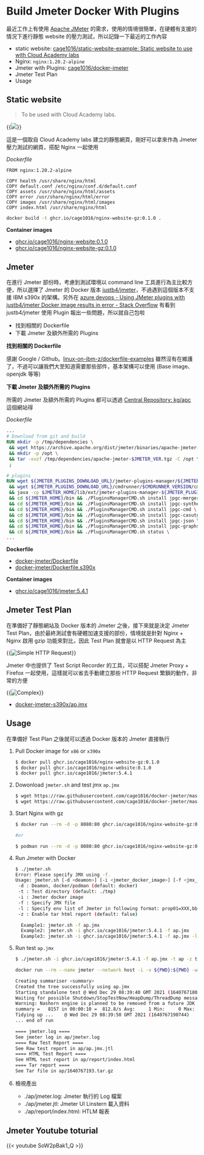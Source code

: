 # Build Jmeter Docker With Plugins


<!--more-->

最近工作上有使用 [Apache JMeter](https://jmeter.apache.org/) 的需求，使用的情境很簡單，在硬體有支援的情況下進行靜態 website 的壓力測試，所以記錄一下最近的工作內容

- static website: [cage1016/static-website-example: Static website to use with Cloud Academy labs](https://github.com/cage1016/static-website-example)
- Nginx: `nginx:1.20.2-alpine`
- Jmeter with Plugins: [cage1016/docker-jmeter](https://github.com/cage1016/docker-jmeter)
- Jmeter Test Plan
- Usage

## Static website
> To be used with Cloud Academy labs.

{{<image src="./img/static_website.jpg">}}

這是一個取自 Cloud Academy labs 建立的靜態網頁，剛好可以拿來作為 Jmeter 壓力測試的網頁，搭配 Nginx 一起使用

_Dockerfile_

```dockefile
FROM nginx:1.20.2-alpine

COPY health /usr/share/nginx/html
COPY default.conf /etc/nginx/conf.d/default.conf
COPY assets /usr/share/nginx/html/assets
COPY error /usr/share/nginx/html/error
COPY images /usr/share/nginx/html/images
COPY index.html /usr/share/nginx/html
```

```sh
docker build -t ghcr.io/cage1016/nginx-website-gz:0.1.0 .
```

**Container images**

- [ghcr.io/cage1016/nginx-website:0.1.0](https://github.com/users/cage1016/packages/container/package/nginx-website)
- [ghcr.io/cage1016/nginx-website-gz:0.1.0](https://github.com/users/cage1016/packages/container/package/nginx-website-gz)

## Jmeter

在進行 Jmeter 部份時，考慮到測試環境以 command line 工具進行為主比較方便，所以選擇了 Jmeter 的 Docker 版本 [justb4/jmeter](https://hub.docker.com/r/justb4/jmeter/)，不過遇到這個版本不支援 IBM s390x 的架構。另外在 [azure devops - Using JMeter plugins with justb4/jmeter Docker image results in error - Stack Overflow](https://stackoverflow.com/questions/67911367/using-jmeter-plugins-with-justb4-jmeter-docker-image-results-in-error) 有看到 justb4/jmeter 使用 Plugin 報出一些問題，所以就自己包啦

- 找到相關的 Dockerfile
- 下載 Jmeter 及額外所需的 Plugins

**找到相關的 Dockerfile**

感謝 Google / Github。[linux-on-ibm-z/dockerfile-examples](https://github.com/linux-on-ibm-z/dockerfile-examples/blob/master/Archived/ApacheJMeter/Dockerfile) 雖然沒有在維護了，不過可以讓我們大至知道需要那些部件，基本架構可以使用 (Base image、openjdk 等等)

**下載 Jmeter 及額外所需的 Plugins**

所需的 Jmeter 及額外所需的 Plugins 都可以透過 [Central Repository: kg/apc](https://repo1.maven.org/maven2/kg/apc/) 這個網站得

_Dockerfile_

```dockerfile
...
# Download from git and build
RUN mkdir -p /tmp/dependencies \
 && wget https://archive.apache.org/dist/jmeter/binaries/apache-jmeter-$JMETER_VER.tgz -O /tmp/dependencies/apache-jmeter-$JMETER_VER.tgz \
 && mkdir -p /opt \
 && tar -xvzf /tmp/dependencies/apache-jmeter-$JMETER_VER.tgz -C /opt \
 ;

# plugins
RUN wget ${JMETER_PLUGINS_DOWNLOAD_URL}/jmeter-plugins-manager/${JMETER_PLUGINS_MANAGER_VERSION}/jmeter-plugins-manager-${JMETER_PLUGINS_MANAGER_VERSION}.jar -O $JMETER_HOME/lib/ext/jmeter-plugins-manager-${JMETER_PLUGINS_MANAGER_VERSION}.jar \
 && wget ${JMETER_PLUGINS_DOWNLOAD_URL}/cmdrunner/$CMDRUNNER_VERSION/cmdrunner-$CMDRUNNER_VERSION.jar -O $JMETER_HOME/lib/cmdrunner-$CMDRUNNER_VERSION.jar \
 && java -cp $JMETER_HOME/lib/ext/jmeter-plugins-manager-${JMETER_PLUGINS_MANAGER_VERSION}.jar org.jmeterplugins.repository.PluginManagerCMDInstaller \
 && cd ${JMETER_HOME}/bin && ./PluginsManagerCMD.sh install jpgc-mergeresults \
 && cd ${JMETER_HOME}/bin && ./PluginsManagerCMD.sh install jpgc-synthesis \
 && cd ${JMETER_HOME}/bin && ./PluginsManagerCMD.sh install jpgc-cmd \
 && cd ${JMETER_HOME}/bin && ./PluginsManagerCMD.sh install jpgc-casutg \
 && cd ${JMETER_HOME}/bin && ./PluginsManagerCMD.sh install jpgc-json \
 && cd ${JMETER_HOME}/bin && ./PluginsManagerCMD.sh install jpgc-graphs-additional \
 && cd ${JMETER_HOME}/bin && ./PluginsManagerCMD.sh status \
...
```

**Dockerfile**
- [docker-jmeter/Dockerfile](https://github.com/cage1016/docker-jmeter/blob/master/Dockerfile)
- [docker-jmeter/Dockerfile.s390x](https://github.com/cage1016/docker-jmeter/blob/master/Dockerfile.s390x)

**Container images**

- [ghcr.io/cage1016/jmeter:5.4.1](https://github.com/cage1016/docker-jmeter/pkgs/container/jmeter)

## Jmeter Test Plan

在準備好了靜態網站及 Docker 版本的 Jmeter 之後，接下來就是決定 Jmeter Test Plan，由於最終測試會有硬體加速支援的部份，情境就是針對 Nginx + Nginx 啟用 gzip 功能來對比，因此 Test Plan 就會是以 HTTP Request 為主

{{<image src="./img/a.jpg" alt="Simple HTTP Request">}}

Jmeter 中也提供了 Test Script Recorder 的工具，可以搭配 Jmeter Proxy + Firefox 一起使用，這樣就可以省去手動建立那些 HTTP Request 繁鎖的動作，非常的方便

{{<image src="./img/placeholder.jpg" alt="Complex ">}}

- [docker-jmeter-s390x/ap.jmx](https://github.com/cage1016/docker-jmeter-s390x/blob/master/ap.jmx)

## Usage

在準備好 Test Plan 之後就可以透過 Docker 版本的 Jmeter 直接執行

1. Pull Docker image for `x86` or `x390x`
    ```bash
    $ docker pull ghcr.io/cage1016/nginx-website-gz:0.1.0
    $ docker pull ghcr.io/cage1016/nginx-website:0.1.0
    $ docker pull ghcr.io/cage1016/jmeter:5.4.1
    ```

1. Dowonload `jmeter.sh` and test jmx `ap.jmx`
    ```bash
    $ wget https://raw.githubusercontent.com/cage1016/docker-jmeter/master/jmeter.sh && chmod +x jmeter.sh
    $ wget https://raw.githubusercontent.com/cage1016/docker-jmeter/master/ap.jmx
    ```

1. Start Nginx with gz
    ```bash
    $ docker run --rm -d -p 8080:80 ghcr.io/cage1016/nginx-website-gz:0.1.0
    
    #or
    
    $ podman run --rm -d -p 8080:80 ghcr.io/cage1016/nginx-website-gz:0.1.0
    ```

1. Run Jmeter with Docker
    ```sh
    $ ./jmeter.sh
    Error: Please specify JMX using -f.
    Usage: jmeter.sh [-d <deamon>] [-i <jmeter_docker_image>] [-f <jmx_file>] [-t <test_folder>] [-z <enable_tar_html>]     [-l <jmeterVariablesList>]
     -d : Deamon, docker/podman (default: docker)
     -t : Test directory (default: ./tmp)
     -i : Jmeter docker image
     -f : Specify JMX file
     -l : Specify env list of Jmeter in following format: prop01=XXX,bbb=YYY,ccc=ZZZ
     -z : Enable tar html report (default: false)

      Example1: jmeter.sh -f ap.jmx
      Example2: jmeter.sh -i ghcr.io/cage1016/jmeter:5.4.1 -f ap.jmx
      Example3: jmeter.sh -i ghcr.io/cage1016/jmeter:5.4.1 -f ap.jmx -l prop01=XXX,prop02=YYY
    ```
1. Run test `ap.jmx`
    ```bash
    $ ./jmeter.sh -i ghcr.io/cage1016/jmeter:5.4.1 -f ap.jmx -t ap -z true -l TARGET_HOST=localhost,TARGET_PORT=8080,THREADS=1,RAMD_UP=1,DURATION=10
    
    docker run --rm --name jmeter --network host -i -v ${PWD}:${PWD} -w ${PWD} ghcr.io/cage1016/jmeter:5.4.1 ap.jmx -l ap/jmeter.jtl -j ap/jmeter.log   -JTARGET_HOST=localhost -JTARGET_PORT=8080 -JTHREADS=1 -JRAMD_UP=1 -JDURATION=10 -o ap/report -e
    
    Creating summariser <summary>
    Created the tree successfully using ap.jmx
    Starting standalone test @ Wed Dec 29 08:39:40 GMT 2021 (1640767180391)
    Waiting for possible Shutdown/StopTestNow/HeapDump/ThreadDump message on port 4445
    Warning: Nashorn engine is planned to be removed from a future JDK release
    summary =   8157 in 00:00:10 =  812.8/s Avg:     1 Min:     0 Max:    36 Err:     0 (0.00%)
    Tidying up ...    @ Wed Dec 29 08:39:50 GMT 2021 (1640767190744)
    ... end of run
    
    ==== jmeter.log ====
    See jmeter log in ap/jmeter.log
    ==== Raw Test Report ====
    See Raw test report in ap/ap.jmx.jtl
    ==== HTML Test Report ====
    See HTML test report in ap/report/index.html
    ==== Tar report ====
    See Tar file in ap/1640767193.tar.gz
    ```

1. 檢視產出
   - ./ap/jmeter.log: Jmeter 執行的 Log 檔案
   - ./ap/jmeter.jtl: Jmeter UI Linstern 載入資料
   - ./ap/report/index.html: HTLM 報表

## Jmeter Youtube toturial

{{< youtube SoW2pBak1_Q >}}
